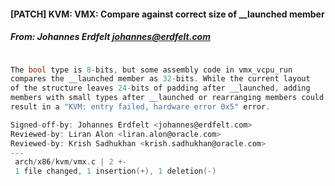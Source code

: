 #### [PATCH] KVM: VMX: Compare against correct size of __launched member
##### From: Johannes Erdfelt <johannes@erdfelt.com>

```c

The bool type is 8-bits, but some assembly code in vmx_vcpu_run
compares the __launched member as 32-bits. While the current layout
of the structure leaves 24-bits of padding after __launched, adding
members with small types after __launched or rearranging members could
result in a "KVM: entry failed, hardware error 0x5" error.

Signed-off-by: Johannes Erdfelt <johannes@erdfelt.com>
Reviewed-by: Liran Alon <liran.alon@oracle.com>
Reviewed-by: Krish Sadhukhan <krish.sadhukhan@oracle.com>
---
 arch/x86/kvm/vmx.c | 2 +-
 1 file changed, 1 insertion(+), 1 deletion(-)

```
